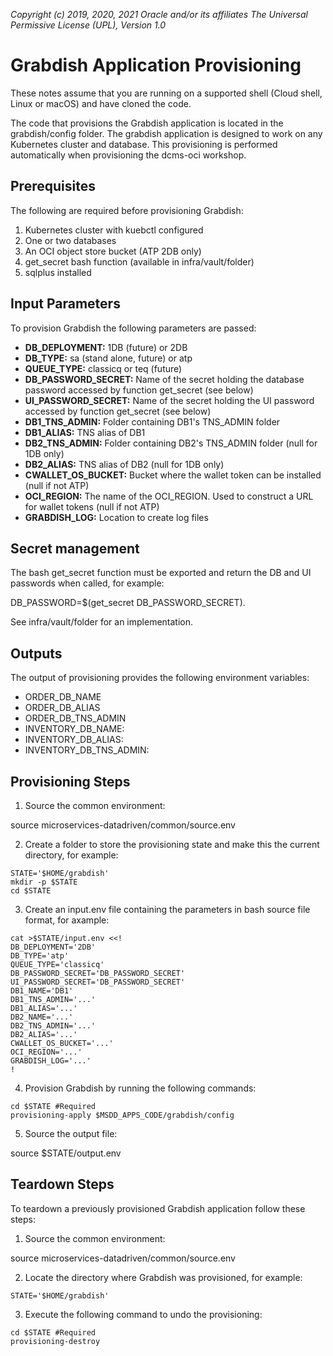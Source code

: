 _Copyright (c) 2019, 2020, 2021 Oracle and/or its affiliates The Universal Permissive License (UPL), Version 1.0_  

# Grabdish Application Provisioning

These notes assume that you are running on a supported shell (Cloud shell, Linux or macOS) and have cloned the code.

The code that provisions the Grabdish application is located in the grabdish/config folder.  The grabdish application is designed to work on any Kubernetes cluster and database.  This provisioning is performed automatically when provisioning the dcms-oci workshop.

## Prerequisites

The following are required before provisioning Grabdish:
1. Kubernetes cluster with kuebctl configured
2. One or two databases
3. An OCI object store bucket (ATP 2DB only)
4. get_secret bash function (available in infra/vault/folder)
5. sqlplus installed

## Input Parameters

To provision Grabdish the following parameters are passed:

- **DB_DEPLOYMENT:**      1DB (future) or 2DB
- **DB_TYPE:**            sa (stand alone, future) or atp
- **QUEUE_TYPE:**         classicq or teq (future)
- **DB_PASSWORD_SECRET:** Name of the secret holding the database password accessed by function get_secret (see below)
- **UI_PASSWORD_SECRET:** Name of the secret holding the UI password accessed by function get_secret (see below)
- **DB1_TNS_ADMIN:**      Folder containing DB1's TNS_ADMIN folder
- **DB1_ALIAS:**          TNS alias of DB1
- **DB2_TNS_ADMIN:**      Folder containing DB2's TNS_ADMIN folder (null for 1DB only)
- **DB2_ALIAS:**          TNS alias of DB2 (null for 1DB only)
- **CWALLET_OS_BUCKET:**  Bucket where the wallet token can be installed (null if not ATP)
- **OCI_REGION:**         The name of the OCI_REGION.  Used to construct a URL for wallet tokens (null if not ATP)
- **GRABDISH_LOG:**       Location to create log files

## Secret management

The bash get_secret function must be exported and return the DB and UI passwords when called, for example:

  DB_PASSWORD=$(get_secret DB_PASSWORD_SECRET).

See infra/vault/folder for an implementation.

## Outputs

The output of provisioning provides the following environment variables:

- ORDER_DB_NAME
- ORDER_DB_ALIAS
- ORDER_DB_TNS_ADMIN
- INVENTORY_DB_NAME:
- INVENTORY_DB_ALIAS:
- INVENTORY_DB_TNS_ADMIN:

## Provisioning Steps

1. Source the common environment:

  source microservices-datadriven/common/source.env

2. Create a folder to store the provisioning state and make this the current directory, for example:

```
STATE='$HOME/grabdish'
mkdir -p $STATE
cd $STATE
```

3. Create an input.env file containing the parameters in bash source file format, for axample:

```
cat >$STATE/input.env <<!
DB_DEPLOYMENT='2DB'
DB_TYPE='atp'
QUEUE_TYPE='classicq'
DB_PASSWORD_SECRET='DB_PASSWORD_SECRET'
UI_PASSWORD_SECRET='DB_PASSWORD_SECRET'
DB1_NAME='DB1'
DB1_TNS_ADMIN='...'
DB1_ALIAS='...'
DB2_NAME='...'
DB2_TNS_ADMIN='...'
DB2_ALIAS='...'
CWALLET_OS_BUCKET='...'
OCI_REGION='...'
GRABDISH_LOG='...'
!
```

4. Provision Grabdish by running the following commands:

```
cd $STATE #Required
provisioning-apply $MSDD_APPS_CODE/grabdish/config
```

5. Source the output file:

source $STATE/output.env

## Teardown Steps

To teardown a previously provisioned Grabdish application follow these steps:

1. Source the common environment:

  source microservices-datadriven/common/source.env

2. Locate the directory where Grabdish was provisioned, for example:

```
STATE='$HOME/grabdish'
```

3. Execute the following command to undo the provisioning:

```
cd $STATE #Required
provisioning-destroy
```
